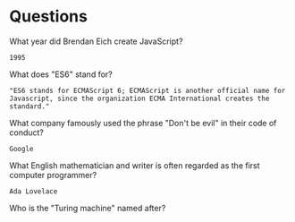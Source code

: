 # Questions

What year did Brendan Eich create JavaScript?

```
1995

```

What does "ES6" stand for?

```
"ES6 stands for ECMAScript 6; ECMAScript is another official name for Javascript, since the organization ECMA International creates the standard."
```

What company famously used the phrase "Don't be evil" in their code of conduct?

```
Google
```

What English mathematician and writer is often regarded as the first computer programmer?

```
Ada Lovelace
```

Who is the "Turing machine" named after?

```

```
